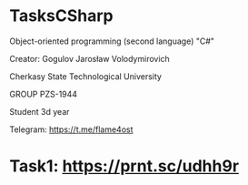 # TasksCSharp

Object-oriented programming (second language) "C#"

Creator: Gogulov Jarosław Volodymirovich

Cherkasy State Technological University

GROUP PZS-1944

Student 3d year

Telegram: https://t.me/flame4ost

# Task1: https://prnt.sc/udhh9r
